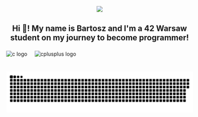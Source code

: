 <div align="center">
  <img height="150" src="https://media0.giphy.com/media/v1.Y2lkPTc5MGI3NjExeGgzbzU1Nml5cWJybTlvemgyNHZuNnFocXhjem04eTdqNmdpZHNqZyZlcD12MV9pbnRlcm5hbF9naWZfYnlfaWQmY3Q9Zw/6ib6KPmkeAjDTxMxij/giphy.webp"  />
</div>

###

<h2 align="center">Hi 👋! My name is Bartosz and I'm a 42 Warsaw student on my journey to become programmer!</h2>

###

<div align="left">
  <img src="https://cdn.jsdelivr.net/gh/devicons/devicon/icons/c/c-original.svg" height="30" alt="c logo"  />
  <img width="12" />
  <img src="https://cdn.jsdelivr.net/gh/devicons/devicon/icons/cplusplus/cplusplus-original.svg" height="30" alt="cplusplus logo"  />
</div>

###

<br clear="both">

<img src="https://raw.githubusercontent.com/bkaleta/bkaleta/output/snake.svg" alt="Snake animation" />

###
